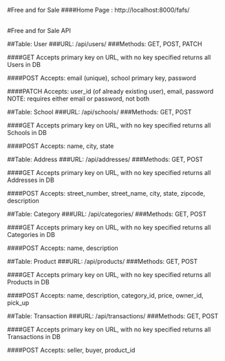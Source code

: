 #Free and for Sale
####Home Page : http://localhost:8000/fafs/

<br>
#Free and for Sale API

##Table: User
###URL: /api/users/
###Methods: GET, POST, PATCH

####GET
	Accepts primary key on URL, with no key specified returns all Users in DB

####POST
	Accepts: email (unique), school primary key, password

####PATCH
	Accepts: user_id (of already existing user), email, password
	NOTE: requires either email or password, not both

##Table: School
###URL: /api/schools/
###Methods: GET, POST

####GET
	Accepts primary key on URL, with no key specified returns all Schools in DB

####POST
	Accepts: name, city, state


##Table: Address
###URL: /api/addresses/
###Methods: GET, POST

####GET
	Accepts primary key on URL, with no key specified returns all Addresses in DB

####POST
	Accepts: street_number, street_name, city, state, zipcode, description

##Table: Category
###URL: /api/categories/
###Methods: GET, POST

####GET
	Accepts primary key on URL, with no key specified returns all Categories in DB

####POST
	Accepts: name, description

##Table: Product
###URL: /api/products/
###Methods: GET, POST

####GET
	Accepts primary key on URL, with no key specified returns all Products in DB

####POST
	Accepts: name, description, category_id, price, owner_id, pick_up

##Table: Transaction
###URL: /api/transactions/
###Methods: GET, POST

####GET
	Accepts primary key on URL, with no key specified returns all Transactions in DB

####POST
	Accepts: seller, buyer, product_id

